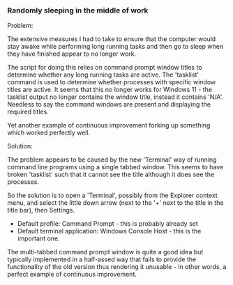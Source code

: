 ### Randomly sleeping in the middle of work

Problem: 

The extensive measures I had to take to ensure that the computer would stay awake while
performing long running tasks and then go to sleep when they have finished appear to
no longer work. 

The script for doing this relies on command prompt window titles to determine
whether any long running tasks are active. The 'tasklist' command is used to determine whether
processes with specific window titles are active. It seems that this
no longer works for Windows 11 - the tasklist output no longer contains the window
title, instead it contains 'N/A'. Needless to say the command windows are present and
displaying the required titles.

Yet another example of continuous improvement forking up something which worked perfectly well.

Solution:

The problem appears to be caused by the new 'Terminal' way of running command line programs using
a single tabbed window. This seems to have broken 'tasklist' such that it cannot see the title although
it does see the processes.

So the solution is to open a 'Terminal', possibly from the Explorer context menu, and select the little
down arrow (next to the '+' next to the title in the title bar), then Settings.
- Default profile: Command Prompt - this is probably already set
- Default terminal application: Windows Console Host - this is the important one.

The multi-tabbed command prompt window is quite a good idea but typically implemented in a
half-assed way that fails to provide the functionality of the old version thus rendering it unusable - 
in other words, a perfect example of continuous improvement.
